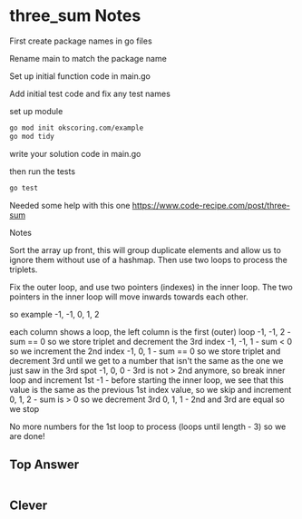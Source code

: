 # three_sum Notes

First create package names in go files

Rename main to match the package name

Set up initial function code in main.go

Add initial test code and fix any test names

set up module

```bash
go mod init okscoring.com/example
go mod tidy
```

write your solution code in main.go

then run the tests

```bash
go test
```

Needed some help with this one <https://www.code-recipe.com/post/three-sum>

Notes

Sort the array up front, this will group duplicate elements and allow us to ignore them without use of a hashmap.
Then use two loops to process the triplets.

Fix the outer loop, and use two pointers (indexes) in the inner loop.
The two pointers in the inner loop will move inwards towards each other.

so example -1, -1, 0, 1, 2

each column shows a loop, the left column is the first (outer) loop
-1, -1, 2 - sum == 0 so we store triplet and decrement the 3rd index
-1, -1, 1 - sum < 0 so we increment the 2nd index
-1, 0, 1 - sum == 0 so we store triplet and decrement 3rd until we get to a number that isn't the same as the one we just saw in the 3rd spot
-1, 0, 0 - 3rd is not > 2nd anymore, so break inner loop and increment 1st
-1 - before starting the inner loop, we see that this value is the same as the previous 1st index value, so we skip and increment
0, 1, 2 - sum is > 0 so we decrement 3rd
0, 1, 1 - 2nd and 3rd are equal so we stop

No more numbers for the 1st loop to process (loops until length - 3) so we are done!


## Top Answer

```go

```

## Clever

```go

```
